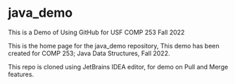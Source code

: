 # java_demo
This is a Demo of Using GitHub for USF COMP 253 Fall 2022

This is the home page for the java_demo repository,
This demo has been created for COMP 253; Java Data Structures, Fall 2022.

This repo is cloned using JetBrains IDEA editor, for demo on Pull and Merge features.
